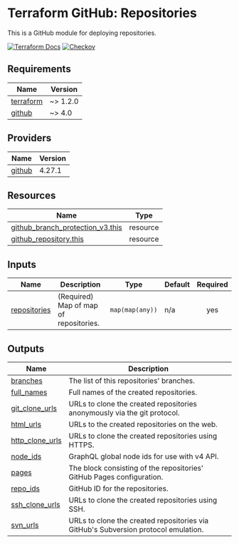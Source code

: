 <!-- BEGIN_TF_DOCS -->
# Terraform GitHub: Repositories

This is a GitHub module for deploying repositories.

[![Terraform Docs](https://github.com/fr-platform/terraform-github-repositories/actions/workflows/terraform-docs.yml/badge.svg)](https://github.com/fr-platform/terraform-github-repositories/actions/workflows/terraform-docs.yml)
[![Checkov](https://github.com/fr-platform/terraform-github-repositories/actions/workflows/checkov.yml/badge.svg)](https://github.com/fr-platform/terraform-github-repositories/actions/workflows/checkov.yml)

## Requirements

| Name | Version |
|------|---------|
| <a name="requirement_terraform"></a> [terraform](#requirement\_terraform) | ~> 1.2.0 |
| <a name="requirement_github"></a> [github](#requirement\_github) | ~> 4.0 |

## Providers

| Name | Version |
|------|---------|
| <a name="provider_github"></a> [github](#provider\_github) | 4.27.1 |

## Resources

| Name | Type |
|------|------|
| [github_branch_protection_v3.this](https://registry.terraform.io/providers/integrations/github/latest/docs/resources/branch_protection_v3) | resource |
| [github_repository.this](https://registry.terraform.io/providers/integrations/github/latest/docs/resources/repository) | resource |

## Inputs

| Name | Description | Type | Default | Required |
|------|-------------|------|---------|:--------:|
| <a name="input_repositories"></a> [repositories](#input\_repositories) | (Required) Map of map of repositories. | `map(map(any))` | n/a | yes |

## Outputs

| Name | Description |
|------|-------------|
| <a name="output_branches"></a> [branches](#output\_branches) | The list of this repositories' branches. |
| <a name="output_full_names"></a> [full\_names](#output\_full\_names) | Full names of the created repositories. |
| <a name="output_git_clone_urls"></a> [git\_clone\_urls](#output\_git\_clone\_urls) | URLs to clone the created repositories anonymously via the git protocol. |
| <a name="output_html_urls"></a> [html\_urls](#output\_html\_urls) | URLs to the created repositories on the web. |
| <a name="output_http_clone_urls"></a> [http\_clone\_urls](#output\_http\_clone\_urls) | URLs to clone the created repositories using HTTPS. |
| <a name="output_node_ids"></a> [node\_ids](#output\_node\_ids) | GraphQL global node ids for use with v4 API. |
| <a name="output_pages"></a> [pages](#output\_pages) | The block consisting of the repositories' GitHub Pages configuration. |
| <a name="output_repo_ids"></a> [repo\_ids](#output\_repo\_ids) | GitHub ID for the repositories. |
| <a name="output_ssh_clone_urls"></a> [ssh\_clone\_urls](#output\_ssh\_clone\_urls) | URLs to clone the created repositories using SSH. |
| <a name="output_svn_urls"></a> [svn\_urls](#output\_svn\_urls) | URLs to clone the created repositories via GitHub's Subversion protocol emulation. |
<!-- END_TF_DOCS -->